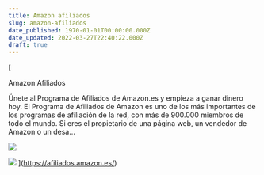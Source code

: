 ```yaml
---
title: Amazon afiliados
slug: amazon-afiliados
date_published: 1970-01-01T00:00:00.000Z
date_updated: 2022-03-27T22:40:22.000Z
draft: true
---
```


[

Amazon Afiliados

Únete al Programa de Afiliados de Amazon.es y empieza a ganar dinero hoy. El Programa de Afiliados de Amazon es uno de los más importantes de los programas de afiliación de la red, con más de 900.000 miembros de todo el mundo. Si eres el propietario de una página web, un vendedor de Amazon o un desa…

![](https://afiliados.amazon.es/favicon.ico)

![](https://images-eu.ssl-images-amazon.com/images/G/30/associates/network/ES-flag._V156897028_.gif)
](https://afiliados.amazon.es/)
